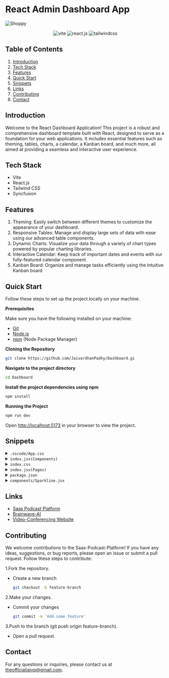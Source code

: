 # React Admin Dashboard App 
  ![Shoppy](https://i.ibb.co/W6g39w3/image.png)

<div align="center">
   <img src="https://img.shields.io/badge/-Vite-black?style=for-the-badge&logoColor=white&logo=vite&color=646CFF" alt="vite" />
   <img src="https://img.shields.io/badge/-React_JS-black?style=for-the-badge&logoColor=white&logo=react&color=61DAFB" alt="react.js" />
   <img src="https://img.shields.io/badge/-Tailwind_CSS-black?style=for-the-badge&logoColor=white&logo=tailwindcss&color=06B6D4" alt="tailwindcss" />
</div>


## <a name="table">Table of Contents</a>

1.  [Introduction](#introduction)
2. [Tech Stack](#tech-stack)
3.  [Features](#features)
4. [Quick Start](#quick-start)
5.  [Snippets](#snippets)
6. [Links](#links)
7. [Contributing](#contributing)
8. [Contact](#contact)

## <a name="introduction"> Introduction</a>

Welcome to the React Dashboard Application! This project is a robust and comprehensive dashboard template built with React, designed to serve as a foundation for your web applications. It includes essential features such as theming, tables, charts, a calendar, a Kanban board, and much more, all aimed at providing a seamless and interactive user experience.

## <a name="tech-stack">Tech Stack</a>
- Vite
- React.js
- Tailwind CSS
- Syncfusion

## <a name="features"> Features</a>

1. Theming: Easily switch between different themes to customize the appearance of your dashboard.
2. Responsive Tables: Manage and display large sets of data with ease using our advanced table components.
3. Dynamic Charts: Visualize your data through a variety of chart types powered by popular charting libraries.
4. Interactive Calendar: Keep track of important dates and events with our fully-featured calendar component.
5. Kanban Board: Organize and manage tasks efficiently using the intuitive Kanban board

## <a name="quick-start"> Quick Start</a>

Follow these steps to set up the project locally on your machine.

**Prerequisites**

Make sure you have the following installed on your machine:

- [Git](https://git-scm.com/)
- [Node.js](https://nodejs.org/en)
- [npm](https://www.npmjs.com/) (Node Package Manager)
  <br>

**Cloning the Repository**

```bash
git clone https://github.com/JaivardhanPadhy/Dashboard.gi
```
**Navigate to the project directory**
```bash
cd Dashboard
```

**Install the project dependencies using npm**

```bash
npm install
```

**Running the Project**

```bash
npm run dev
```

Open [http://localhost:5173](http://localhost:5173) in your browser to view the project.

## <a name="snippets"> Snippets</a>

<details>
<summary><code>.vscode/App.css</code></summary>

```css
@import url('https://cdn.syncfusion.com/ej2/material.css');

.sidebar {
  box-shadow: rgb(113 122 131 / 11%) 0px 7px 30px 0px;
}
.nav-item,
.navbar {
  z-index: 10000;
}
@media  screen and (max-width:800px) {
  .sidebar{
    z-index: 10000000;
  }
}

.e-dlg-center-center, .e-quick-popup-wrapper.e-device{
  z-index: 1000000 !important;
}

::-webkit-scrollbar {
  width: 6px;
}
::-webkit-scrollbar-thumb {
  background-color: rgb(216, 216, 216);
  border-radius: 40px;
}
::-webkit-scrollbar-track {
  background-color: transparent;
}

/* color-picker style  */

 #preview {
  background: transparent
    url('https://ej2.syncfusion.com/react/demos/src/color-picker/images/pen.png')
    no-repeat;
  display: inline-block;
  height: 80px;
  margin: 10px 0;
  min-width: 300px;
  max-width: 600px;
  background-color: #008000;
}

.e-input-group:not(.e-float-icon-left), .e-input-group.e-success:not(.e-float-icon-left), .e-input-group.e-warning:not(.e-float-icon-left), .e-input-group.e-error:not(.e-float-icon-left), .e-input-group.e-control-wrapper:not(.e-float-icon-left), .e-input-group.e-control-wrapper.e-success:not(.e-float-icon-left), .e-input-group.e-control-wrapper.e-warning:not(.e-float-icon-left), .e-input-group.e-control-wrapper.e-error:not(.e-float-icon-left){
  border: none;
}
```

</details>

<details>
<summary><code>index.jsx(Components)</code></summary>

```javascript
export { default as Button } from './Button';
export { default as ThemeSettings } from './ThemeSettings';
export { default as Sidebar } from './Sidebar';
export { default as Navbar } from './Navbar';
export { default as Footer } from './Footer';
export { default as Cart } from './Cart';
export { default as Chat } from './Chat';
export { default as Notification } from './Notification';
export { default as UserProfile } from './UserProfile';
export { default as SparkLine } from './Charts/SparkLine';
export { default as LineChart } from './Charts/LineChart';
export { default as Stacked } from './Charts/Stacked';
export { default as Pie } from './Charts/Pie';
export { default as ChartsHeader } from './ChartsHeader';
export { default as Header } from './Header';
```

</details>

<details>
<summary><code>index.css</code></summary>

```css
@import url('https://fonts.googleapis.com/css2?family=Open+Sans:wght@400;500;600;700&display=swap');

body {
    margin: 0;
    padding:0;
    font-family: "Open Sans", sans-serif;
}

@tailwind base;
@tailwind components;
@tailwind utilities;
```

</details>

<details>
<summary><code>index.jsx(Pages)</code></summary>

```javascript
export { default as Ecommerce } from './Ecommerce';
export { default as Kanban } from './Kanban';
export { default as Orders } from './Orders';
export { default as Employees } from './Employees';
export { default as Editor } from './Editor';
export { default as Customers } from './Customers';
export { default as ColorPicker } from './ColorPicker';
export { default as Calendar } from './Calendar';
export { default as Area } from './Charts/Area';
export { default as Bar } from './Charts/Bar';
export { default as ColorMapping } from './Charts/ColorMapping';
export { default as Financial } from './Charts/Financial';
export { default as Line } from './Charts/Line';
export { default as Pie } from './Charts/Pie';
export { default as Pyramid } from './Charts/Pyramid';
export { default as Stacked } from './Charts/Stacked';
```

</details>

<details>
<summary><code>package.json</code></summary>

```json
{
  "name": "project_syncfusion_dashboard",
  "version": "0.1.0",
  "private": true,
  "dependencies": {
    "@syncfusion/ej2": "^19.4.48",
    "@syncfusion/ej2-react-calendars": "^19.4.48",
    "@syncfusion/ej2-react-charts": "^19.4.50",
    "@syncfusion/ej2-react-dropdowns": "^19.4.52",
    "@syncfusion/ej2-react-grids": "^19.4.50",
    "@syncfusion/ej2-react-inputs": "^19.4.52",
    "@syncfusion/ej2-react-kanban": "^19.4.48",
    "@syncfusion/ej2-react-popups": "^19.4.52",
    "@syncfusion/ej2-react-richtexteditor": "^19.4.50",
    "@syncfusion/ej2-react-schedule": "^19.4.50",
    "react": "^17.0.2",
    "react-dom": "^17.0.2",
    "react-icons": "^4.3.1",
    "react-router-dom": "^6.2.1",
    "react-scripts": "5.0.0"
  },
  "scripts": {
    "start": "react-scripts start",
    "build": "react-scripts build",
    "test": "react-scripts test",
    "eject": "react-scripts eject"
  },
  "browserslist": {
    "production": [
      ">0.2%",
      "not dead",
      "not op_mini all"
    ],
    "development": [
      "last 1 chrome version",
      "last 1 firefox version",
      "last 1 safari version"
    ]
  },
  "devDependencies": {
    "autoprefixer": "^10.4.2",
    "postcss": "^8.4.6",
    "tailwindcss": "^3.0.19"
  }
}
```

</details>

<details>
<summary><code>components/Sparkline.jsx</code></summary>

```javascript

import React from 'react';
import { SparklineComponent, Inject, SparklineTooltip } from '@syncfusion/ej2-react-charts';

class SparkLine extends React.PureComponent {
  render() {
    const { id, height, width, color, data, type, currentColor } = this.props;

    return (
      <SparklineComponent
        id={id}
        height={height}
        width={width}
        lineWidth={1}
        valueType="Numeric"
        fill={color}
        border={{ color: currentColor, width: 2 }}
        tooltipSettings={{
          visible: true,
          // eslint-disable-next-line no-template-curly-in-string
          format: '${x} : data ${yval}',
          trackLineSettings: {
            visible: true,
          },
        }}
        markerSettings={{ visible: ['All'], size: 2.5, fill: currentColor }}
        dataSource={data}
        xName="x"
        yName="yval"
        type={type}
      >
        <Inject services={[SparklineTooltip]} />
      </SparklineComponent>
    );
  }
}

export default SparkLine;
```

</details>

## <a name="links">Links</a>

- [Saas Podcast Platform](https://github.com/JaivardhanPadhy/Saas-Podcast-Platform)
- [Brainwave-AI](https://github.com/JaivardhanPadhy/Brainwave-AI)
- [Video-Conferencing Website](https://github.com/JaivardhanPadhy/VideoConferencing-Website)


## <a name="contributing"> Contributing</a>
We welcome contributions to the Saas-Podcast-Platform! If you have any ideas, suggestions, or bug reports, please open an issue or submit a pull request. Follow these steps to contribute:

1.Fork the repository.
   - Create a new branch
     ``` bash
     git checkout -b feature-branch
     ```

2.Make your changes.
   - Commit your changes 
       ```  bash
       git commit -m 'Add some feature'
       ```

3.Push to the branch (git push origin feature-branch).
   - Open a pull request.

## <a name="contact"> Contact</a>
For any questions or inquiries, please contact us at theofficialjaivp@gmail.com.
